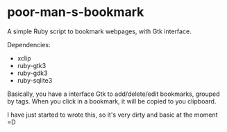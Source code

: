 # poor-man-s-bookmark

A simple Ruby script to bookmark webpages, with Gtk interface.

Dependencies:
* xclip
* ruby-gtk3
* ruby-gdk3
* ruby-sqlite3

Basically, you have a interface Gtk to add/delete/edit bookmarks, grouped by tags. When you click in a bookmark, it will be copied
to you clipboard.

I have just started to wrote this, so it's very dirty and basic at the moment =D

